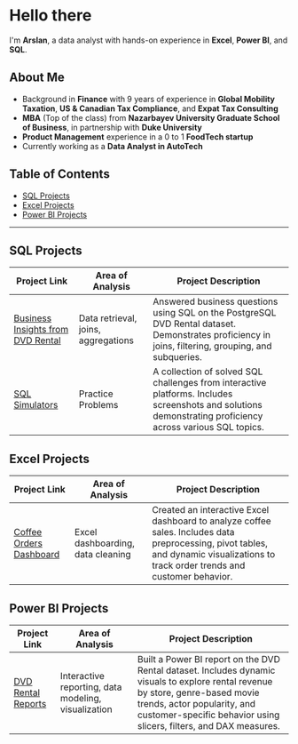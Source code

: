 # Hello there

I'm **Arslan**, a data analyst with hands-on experience in **Excel**, **Power BI**, and **SQL**.

## About Me

- Background in **Finance** with 9 years of experience in **Global Mobility Taxation**, **US & Canadian Tax Compliance**, and **Expat Tax Consulting**
- **MBA** (Top of the class) from **Nazarbayev University Graduate School of Business**, in partnership with **Duke University**
- **Product Management** experience in a 0 to 1 **FoodTech startup**
- Currently working as a **Data Analyst in AutoTech**

## Table of Contents

- [SQL Projects](#sql-projects)
- [Excel Projects](#excel-projects)
- [Power BI Projects](#power-bi-projects)

---

## SQL Projects

| Project Link | Area of Analysis | Project Description |
| ------------ | ---------------- | ------------------- |
| [Business Insights from DVD Rental](./projects/sql-dvdrental/README.md) | Data retrieval, joins, aggregations | Answered business questions using SQL on the PostgreSQL DVD Rental dataset. Demonstrates proficiency in joins, filtering, grouping, and subqueries. |
| [SQL Simulators](./projects/sql-simulators/README.md) | Practice Problems | A collection of solved SQL challenges from interactive platforms. Includes screenshots and solutions demonstrating proficiency across various SQL topics. |

## Excel Projects

| Project Link | Area of Analysis | Project Description |
| ------------ | ---------------- | ------------------- |
| [Coffee Orders Dashboard](./projects/excel-coffee-orders/README.md) | Excel dashboarding, data cleaning | Created an interactive Excel dashboard to analyze coffee sales. Includes data preprocessing, pivot tables, and dynamic visualizations to track order trends and customer behavior. |


## Power BI Projects

| Project Link | Area of Analysis | Project Description |
| ------------ | ---------------- | ------------------- |
| [DVD Rental Reports](./projects/powerbi-dvdrental/README.md) | Interactive reporting, data modeling, visualization | Built a Power BI report on the DVD Rental dataset. Includes dynamic visuals to explore rental revenue by store, genre-based movie trends, actor popularity, and customer-specific behavior using slicers, filters, and DAX measures. |

